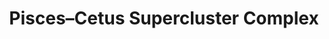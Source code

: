 ---
title: "Pisces–Cetus Supercluster Complex"
hashtag: pisces-cetus-supercluster-complex
layout: hashtag
tags:
  - astronomy
---